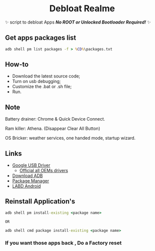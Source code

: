 <h1 align="center"><b>Debloat Realme</b></h1>

:sparkles: script to debloat Apps ***No ROOT or Unlocked Bootloader Required!*** :sparkles:
## Get apps packages list

```cmd
adb shell pm list packages -f > %CD%\packages.txt
```

## How-to

* Download the latest source code;
* Turn on usb debugging;
* Customize the .bat or .sh file;
* Run.

## Note

Battery drainer: Chrome & Quick Device Connect.

Ram killer: Athena. (Disappear Clear All Button)

OS Bricker: weather services, one handed mode, startup wizard.

## Links

* [Google USB Driver](https://developer.android.com/studio/run/win-usb)
  * [Official all OEMs drivers](https://developer.android.com/studio/run/oem-usb#Drivers)
* [Download ADB](https://developer.android.com/studio/releases/platform-tools)
* [Package Manager](https://play.google.com/store/apps/details?id=com.csdroid.pkg)
* [LABD Android](https://userupload.net/wutry343x43x)

## Reinstall Application's

```cmd
adb shell pm install-existing <package name>

OR

adb shell cmd package install-existing <package name>
```

### If you  want those apps back , Do a Factory reset ###
